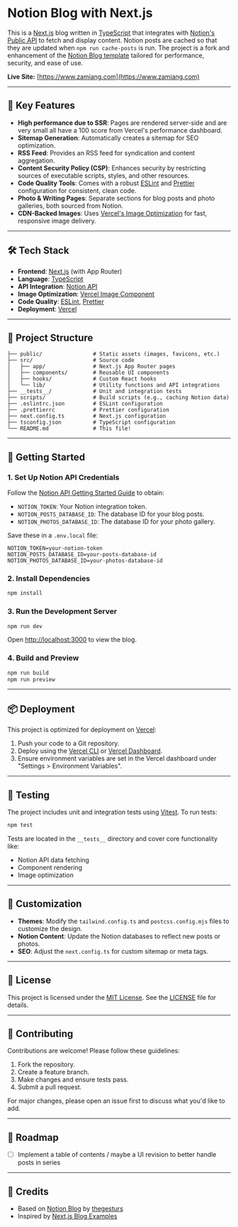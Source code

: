 # Notion Blog with Next.js

This is a [Next.js](https://nextjs.org/) blog written in [TypeScript](https://www.typescriptlang.org/) that integrates with [Notion's Public API](https://developers.notion.com) to fetch and display content. Notion posts are cached so that they are updated when `npm run cache-posts` is run. The project is a fork and enhancement of the [Notion Blog template](https://github.com/thegesturs/notion-blogs) tailored for performance, security, and ease of use.

**Live Site:** [https://www.zamiang.com](https://www.zamiang.com)

---

## 🌟 Key Features

- **High performance due to SSR**: Pages are rendered server-side and are very small all have a 100 score from Vercel's performance dashboard.
- **Sitemap Generation**: Automatically creates a sitemap for SEO optimization.
- **RSS Feed**: Provides an RSS feed for syndication and content aggregation.
- **Content Security Policy (CSP)**: Enhances security by restricting sources of executable scripts, styles, and other resources.
- **Code Quality Tools**: Comes with a robust [ESLint](https://eslint.org/) and [Prettier](https://prettier.io/) configuration for consistent, clean code.
- **Photo & Writing Pages**: Separate sections for blog posts and photo galleries, both sourced from Notion.
- **CDN-Backed Images**: Uses [Vercel's Image Optimization](https://vercel.com/docs/concepts/edge-network/image-optimization) for fast, responsive image delivery.

---

## 🛠️ Tech Stack

- **Frontend**: [Next.js](https://nextjs.org/) (with App Router)
- **Language**: [TypeScript](https://www.typescriptlang.org/)
- **API Integration**: [Notion API](https://developers.notion.com)
- **Image Optimization**: [Vercel Image Component](https://vercel.com/docs/concepts/edge-network/image-optimization)
- **Code Quality**: [ESLint](https://eslint.org/), [Prettier](https://prettier.io/)
- **Deployment**: [Vercel](https://vercel.com/)

---

## 📁 Project Structure

```
├── public/                # Static assets (images, favicons, etc.)
├── src/                   # Source code
│   ├── app/               # Next.js App Router pages
│   ├── components/        # Reusable UI components
│   ├── hooks/             # Custom React hooks
│   └── lib/               # Utility functions and API integrations
├── __tests__/             # Unit and integration tests
├── scripts/               # Build scripts (e.g., caching Notion data)
├── .eslintrc.json         # ESLint configuration
├── .prettierrc            # Prettier configuration
├── next.config.ts         # Next.js configuration
├── tsconfig.json          # TypeScript configuration
└── README.md              # This file!
```

---

## 🚀 Getting Started

### 1. **Set Up Notion API Credentials**

Follow the [Notion API Getting Started Guide](https://developers.notion.com/docs/getting-started) to obtain:

- `NOTION_TOKEN`: Your Notion integration token.
- `NOTION_POSTS_DATABASE_ID`: The database ID for your blog posts.
- `NOTION_PHOTOS_DATABASE_ID`: The database ID for your photo gallery.

Save these in a `.env.local` file:

```env
NOTION_TOKEN=your-notion-token
NOTION_POSTS_DATABASE_ID=your-posts-database-id
NOTION_PHOTOS_DATABASE_ID=your-photos-database-id
```

### 2. **Install Dependencies**

```bash
npm install
```

### 3. **Run the Development Server**

```bash
npm run dev
```

Open [http://localhost:3000](http://localhost:3000) to view the blog.

### 4. **Build and Preview**

```bash
npm run build
npm run preview
```

---

## 📦 Deployment

This project is optimized for deployment on [Vercel](https://vercel.com/):

1. Push your code to a Git repository.
2. Deploy using the [Vercel CLI](https://vercel.com/docs/cli) or [Vercel Dashboard](https://vercel.com/dashboard).
3. Ensure environment variables are set in the Vercel dashboard under "Settings > Environment Variables".

---

## 🧪 Testing

The project includes unit and integration tests using [Vitest](https://vitest.dev/). To run tests:

```bash
npm test
```

Tests are located in the `__tests__` directory and cover core functionality like:

- Notion API data fetching
- Component rendering
- Image optimization

---

## 📌 Customization

- **Themes**: Modify the `tailwind.config.ts` and `postcss.config.mjs` files to customize the design.
- **Notion Content**: Update the Notion databases to reflect new posts or photos.
- **SEO**: Adjust the `next.config.ts` for custom sitemap or meta tags.

---

## 📜 License

This project is licensed under the [MIT License](LICENSE). See the [LICENSE](LICENSE) file for details.

---

## 🤝 Contributing

Contributions are welcome! Please follow these guidelines:

1. Fork the repository.
2. Create a feature branch.
3. Make changes and ensure tests pass.
4. Submit a pull request.

For major changes, please open an issue first to discuss what you'd like to add.

---

## 📌 Roadmap

- [ ] Implement a table of contents / maybe a UI revision to better handle posts in series

---

## 🙏 Credits

- Based on [Notion Blog](https://github.com/thegesturs/notion-blogs) by [thegesturs](https://github.com/thegesturs)
- Inspired by [Next.js Blog Examples](https://github.com/vercel/next.js/tree/canary/examples/blog)
